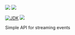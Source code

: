 [![](https://github.com/wutsi/wutsi-stream/actions/workflows/master.yml/badge.svg)](https://github.com/wutsi/wutsi-stream/actions/workflows/master.yml)
[![](https://github.com/wutsi/wutsi-stream/actions/workflows/pull_request.yml/badge.svg)](https://github.com/wutsi/wutsi-stream/actions/workflows/pull_request.yml)

[![JDK](https://img.shields.io/badge/jdk-11-brightgreen.svg)](https://jdk.java.net/11/)
![](https://img.shields.io/badge/language-kotlin-blue.svg)

Simple API for streaming events
